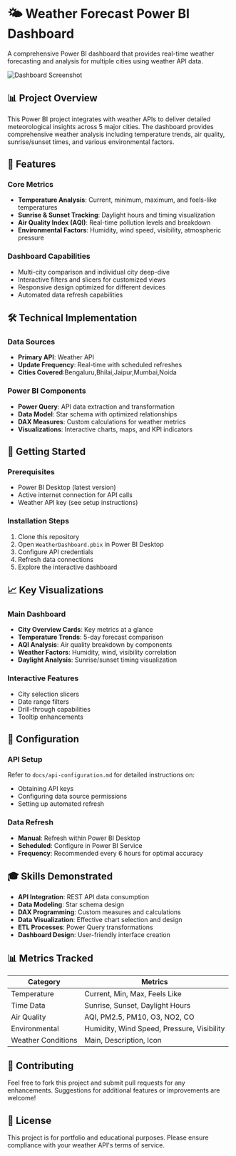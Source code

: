 # 🌤️ Weather Forecast Power BI Dashboard

A comprehensive Power BI dashboard that provides real-time weather forecasting and analysis for multiple cities using weather API data.

![Dashboard Screenshot](./images/dashboard-screenshot.png)

## 📊 Project Overview

This Power BI project integrates with weather APIs to deliver detailed meteorological insights across 5 major cities. The dashboard provides comprehensive weather analysis including temperature trends, air quality, sunrise/sunset times, and various environmental factors.

## 🎯 Features

### Core Metrics
- **Temperature Analysis**: Current, minimum, maximum, and feels-like temperatures
- **Sunrise & Sunset Tracking**: Daylight hours and timing visualization
- **Air Quality Index (AQI)**: Real-time pollution levels and breakdown
- **Environmental Factors**: Humidity, wind speed, visibility, atmospheric pressure

### Dashboard Capabilities
- Multi-city comparison and individual city deep-dive
- Interactive filters and slicers for customized views
- Responsive design optimized for different devices
- Automated data refresh capabilities

## 🛠️ Technical Implementation

### Data Sources
- **Primary API**: Weather API
- **Update Frequency**: Real-time with scheduled refreshes
- **Cities Covered**:Bengaluru,Bhilai,Jaipur,Mumbai,Noida

### Power BI Components
- **Power Query**: API data extraction and transformation
- **Data Model**: Star schema with optimized relationships
- **DAX Measures**: Custom calculations for weather metrics
- **Visualizations**: Interactive charts, maps, and KPI indicators

## 🚀 Getting Started

### Prerequisites
- Power BI Desktop (latest version)
- Active internet connection for API calls
- Weather API key (see setup instructions)

### Installation Steps
1. Clone this repository
2. Open `WeatherDashboard.pbix` in Power BI Desktop
3. Configure API credentials
4. Refresh data connections
5. Explore the interactive dashboard

## 📈 Key Visualizations

### Main Dashboard
- **City Overview Cards**: Key metrics at a glance
- **Temperature Trends**: 5-day forecast comparison
- **AQI Analysis**: Air quality breakdown by components
- **Weather Factors**: Humidity, wind, visibility correlation
- **Daylight Analysis**: Sunrise/sunset timing visualization

### Interactive Features
- City selection slicers
- Date range filters
- Drill-through capabilities
- Tooltip enhancements

## 🔧 Configuration

### API Setup
Refer to `docs/api-configuration.md` for detailed instructions on:
- Obtaining API keys
- Configuring data source permissions
- Setting up automated refresh

### Data Refresh
- **Manual**: Refresh within Power BI Desktop
- **Scheduled**: Configure in Power BI Service
- **Frequency**: Recommended every 6 hours for optimal accuracy

## 🎓 Skills Demonstrated

- **API Integration**: REST API data consumption
- **Data Modeling**: Star schema design
- **DAX Programming**: Custom measures and calculations
- **Data Visualization**: Effective chart selection and design
- **ETL Processes**: Power Query transformations
- **Dashboard Design**: User-friendly interface creation

## 📊 Metrics Tracked

| Category | Metrics |
|----------|---------|
| Temperature | Current, Min, Max, Feels Like |
| Time Data | Sunrise, Sunset, Daylight Hours |
| Air Quality | AQI, PM2.5, PM10, O3, NO2, CO |
| Environmental | Humidity, Wind Speed, Pressure, Visibility |
| Weather Conditions | Main, Description, Icon |

## 🤝 Contributing

Feel free to fork this project and submit pull requests for any enhancements. Suggestions for additional features or improvements are welcome!

## 📄 License

This project is for portfolio and educational purposes. Please ensure compliance with your weather API's terms of service.

